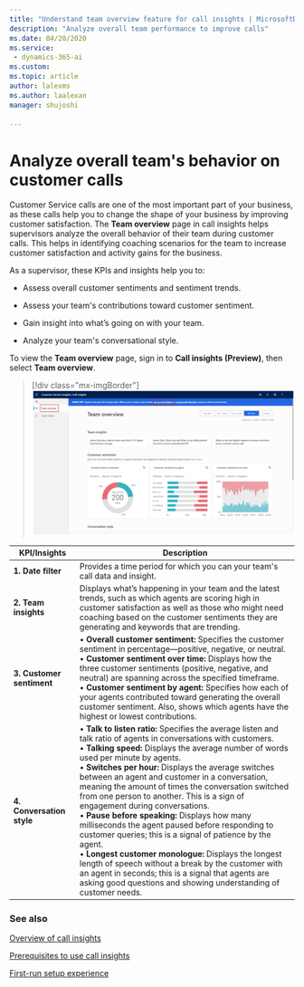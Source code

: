 ```yaml
---
title: "Understand team overview feature for call insights | MicrosoftDocs"
description: "Analyze overall team performance to improve calls"
ms.date: 04/20/2020
ms.service: 
 - dynamics-365-ai
ms.custom: 
ms.topic: article
author: lalexms
ms.author: laalexan
manager: shujoshi 

---
```


# Analyze overall team's behavior on customer calls

Customer Service calls are one of the most important part of your business, as these calls help you to change the shape of your business by improving customer satisfaction. The **Team overview** page in call insights helps supervisors analyze the overall behavior of their team during customer calls. This helps in identifying coaching scenarios for the team to increase customer satisfaction and activity gains for the business.

As a supervisor, these KPIs and insights help you to: 

- Assess overall customer sentiments and sentiment trends.
  
- Assess your team's contributions toward customer sentiment.

- Gain insight into what’s going on with your team.

- Analyze your team's conversational style.

To view the **Team overview** page, sign in to  **Call insights (Preview)**, then select **Team overview**. 

> [!div class="mx-imgBorder"]
> ![Call insights team overview](media/ci-team-overview.png "Call insights team overview")

|KPI/Insights|Description|
|------------|-----------|
|**1. Date filter**|Provides a time period for which you can your team's call data and insight.|
|**2. Team insights**|Displays what’s happening in your team and the latest trends, such as which agents are scoring high in customer satisfaction as well as those who might need coaching based on the customer sentiments they are generating and keywords that are trending.|
|**3. Customer sentiment**|• **Overall customer sentiment:** Specifies the customer sentiment in percentage—positive, negative, or neutral.<br>•	**Customer sentiment over time:** Displays how the three customer sentiments (positive, negative, and neutral) are spanning across the specified timeframe.<br> •	**Customer sentiment by agent:** Specifies how each of your agents contributed toward generating the overall customer sentiment. Also, shows which agents have the highest or lowest contributions.|
|**4. Conversation style**|• **Talk to listen ratio:** Specifies the average listen and talk ratio of agents in conversations with customers.<br>•	**Talking speed:** Displays the average number of words used per minute by agents.<br> • **Switches per hour:** Displays the average switches between an agent and customer in a conversation, meaning the amount of times the conversation switched from one person to another. This is a sign of engagement during conversations.<br>• **Pause before speaking:** Displays how many milliseconds the agent paused before responding to customer queries; this is a signal of patience by the agent.<br>• **Longest customer monologue:** Displays the longest length of speech without a break by the customer with an agent in seconds; this is a signal that agents are asking good questions and showing understanding of customer needs.|

### See also

[Overview of call insights](ci-overview.md)

[Prerequisites to use call insights](ci-admin-prereqs.md)

[First-run setup experience](ci-admin-fre-setup.md)
